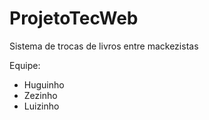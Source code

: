 ProjetoTecWeb
=============

Sistema de trocas de livros entre mackezistas

Equipe:
* Huguinho
* Zezinho
* Luizinho


